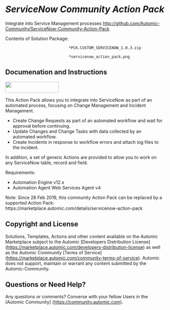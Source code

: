 *ServiceNow Community Action Pack*
=============


Integrate into Service Management processes
http://github.com/Automic-Community/ServiceNow-Community-Action-Pack

<!-- List of attached files -->
Contents of Solution Package:

						
								*PCK.CUSTOM_SERVICENOW_1.0.3.zip
								
								*servicenow_action_pack.png
								
						


Documenation and Instructions
---

<p><img style="width: 169px;" src="https://4232ede8026b4f991cb1-5ae67ba1cd4fb41880d908fe138fa0c3.ssl.cf1.rackcdn.com/images/logos/ServiceNow_logo.png" alt="" height="35" /></p>
<p>This Action Pack allows you to integrate into ServiceNow as part of an automated process, focusing on Change Management and Incident Management.</p>
<ul>
<li>Create Change Requests as part of an automated workflow and wait for approval before continuing.</li>
<li>Update Changes and Change Tasks with data collected by an automated workflow.</li>
<li>Create Incidents in response to workflow errors and attach log files to the incident.</li>
</ul>
<p>In addition, a set of generic Actions are provided to allow you to work on any ServiceNow table, record and field.</p>
<p>Requirements:</p>
<ul>
<li>Automation Engine v12.x</li>
<li>Automation Agent Web Services Agent v4</li>
</ul>
<p>Note: Since 28 Feb 2019, this community Action Pack can be replaced by a supported Action Pack: https://marketplace.automic.com/details/servicenow-action-pack</p>

Copyright and License
---

Solutions, Templates, Actions and other content available on the Automic Marketplace subject to the Automic [Developers Distribution License] (https://marketplace.automic.com/developers-distribution-license) as well as the Automic Community [Terms of Service] (https://marketplace.automic.com/community-terms-of-service).
Automic does not support, maintain or warrant any content submitted by the Automic-Community.



Questions or Need Help? 
---
Any questions or comments? Converse with your fellow Users in the [Automic Community] (https://community.automic.com).